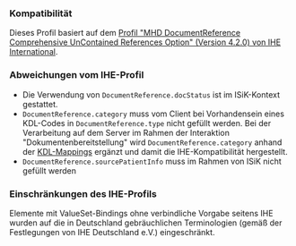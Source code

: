 ### Kompatibilität

Dieses Profil basiert auf dem [Profil "MHD DocumentReference Comprehensive UnContained References Option" (Version 4.2.0) von IHE International](https://profiles.ihe.net/ITI/MHD/StructureDefinition-IHE.MHD.UnContained.Comprehensive.DocumentReference.html).

### Abweichungen vom IHE-Profil

* Die Verwendung von `DocumentReference.docStatus` ist im ISiK-Kontext gestattet.
* `DocumentReference.category` muss vom Client bei Vorhandensein eines KDL-Codes in `DocumentReference.type` nicht gefüllt werden. Bei der Verarbeitung auf dem Server im Rahmen der Interaktion "Dokumentenbereitstellung" wird `DocumentReference.category` anhand der [KDL-Mappings](https://simplifier.net/kdl/~resources?category=ConceptMap&sortBy=RankScore_desc) ergänzt und damit die IHE-Kompatibilität hergestellt.
* `DocumentReference.sourcePatientInfo` muss im Rahmen von ISiK nicht gefüllt werden


### Einschränkungen des IHE-Profils
Elemente mit ValueSet-Bindings ohne verbindliche Vorgabe seitens IHE wurden auf die in Deutschland gebräuchlichen Terminologien (gemäß der Festlegungen von IHE Deutschland e.V.) eingeschränkt.


